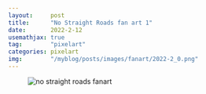 ```yaml
---
layout:     post
title:      "No Straight Roads fan art 1"
date:       2022-2-12
usemathjax: true
tag:        "pixelart"
categories: pixelart
img:        "/myblog/posts/images/fanart/2022-2_0.png"
---
```


<figure>
    <img class="art" src="{{ site.image_location }}/fanart/2022-2_0.png" alt="no straight roads fanart"/>
</figure>